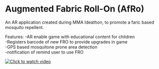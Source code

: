 # Augmented Fabric Roll-On (AfRo)
An AR application created during MMA Ideathon, to promote a faric based mosquito repellent. 

Features:
-AR enable game with educational content for children  
-Registers barcode of new FRO to provide upgrades in game  
-GPS based mosquitone prone area detection  
-notification of remind user to use FRO  

   [![Click to watch video](https://image.ibb.co/fayvde/Screenshot_20180930_123703.png)](https://drive.google.com/file/d/1FubRqPaYP_O9Ffr2pXmGCZYfTkGbFtnx/view?usp=sharing)


